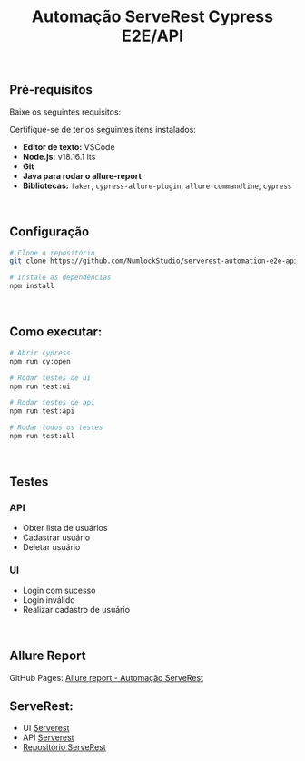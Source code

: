 <h1 align="center">Automação ServeRest Cypress E2E/API</h1>
<br />

## Pré-requisitos

Baixe os seguintes requisitos:

Certifique-se de ter os seguintes itens instalados:

- **Editor de texto:** VSCode
- **Node.js:** v18.16.1 lts
- **Git**
- **Java para rodar o allure-report**
- **Bibliotecas:** `faker`, `cypress-allure-plugin`, `allure-commandline`, `cypress`

<br>

## Configuração
``` Bash
# Clone o repositório
git clone https://github.com/NumlockStudio/serverest-automation-e2e-api.git

# Instale as dependências
npm install
```

<br>

## Como executar:

```bash
# Abrir cypress
npm run cy:open

# Rodar testes de ui
npm run test:ui

# Rodar testes de api
npm run test:api

# Rodar todos os testes
npm run test:all
```
<br>

## Testes

### API
- Obter lista de usuários
- Cadastrar usuário
- Deletar usuário

### UI
- Login com sucesso
- Login inválido
- Realizar cadastro de usuário

<br>

## Allure Report

GitHub Pages: [Allure report - Automação ServeRest](https://numlockstudio.github.io/serverest-automation-e2e-api/)

## ServeRest:

- UI [Serverest](https://front.serverest.dev)
- API [Serverest](https://serverest.dev)
- [Repositório ServeRest](https://github.com/ServeRest/ServeRest)
